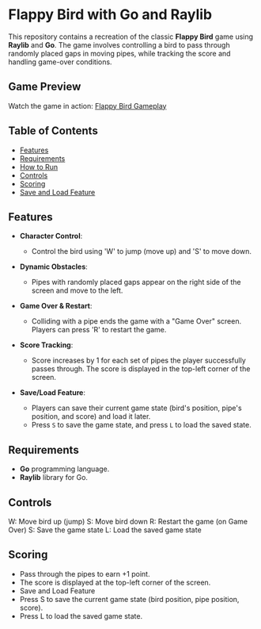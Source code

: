 # Flappy Bird with Go and Raylib

This repository contains a recreation of the classic **Flappy Bird** game using **Raylib** and **Go**. The game involves controlling a bird to pass through randomly placed gaps in moving pipes, while tracking the score and handling game-over conditions.

## Game Preview

Watch the game in action: [Flappy Bird Gameplay](https://www.youtube.com/watch?v=8teX-Kvcgfg)

## Table of Contents
- [Features](#features)
- [Requirements](#requirements)
- [How to Run](#how-to-run)
- [Controls](#controls)
- [Scoring](#scoring)
- [Save and Load Feature](#save-and-load-feature)

## Features

- **Character Control**: 
  - Control the bird using 'W' to jump (move up) and 'S' to move down.
  
- **Dynamic Obstacles**: 
  - Pipes with randomly placed gaps appear on the right side of the screen and move to the left.
  
- **Game Over & Restart**: 
  - Colliding with a pipe ends the game with a "Game Over" screen. Players can press 'R' to restart the game.

- **Score Tracking**: 
  - Score increases by 1 for each set of pipes the player successfully passes through. The score is displayed in the top-left corner of the screen.

- **Save/Load Feature**: 
  - Players can save their current game state (bird's position, pipe's position, and score) and load it later.
  - Press `S` to save the game state, and press `L` to load the saved state.

## Requirements

- **Go** programming language.
- **Raylib** library for Go.

## Controls
W: Move bird up (jump)
S: Move bird down
R: Restart the game (on Game Over)
S: Save the game state
L: Load the saved game state

## Scoring
- Pass through the pipes to earn +1 point.
- The score is displayed at the top-left corner of the screen.
- Save and Load Feature
- Press S to save the current game state (bird position, pipe position, score).
- Press L to load the saved game state.

